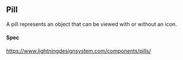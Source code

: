 
## Pill
A pill represents an object that can be viewed with or without an icon.

#### Spec
https://www.lightningdesignsystem.com/components/pills/